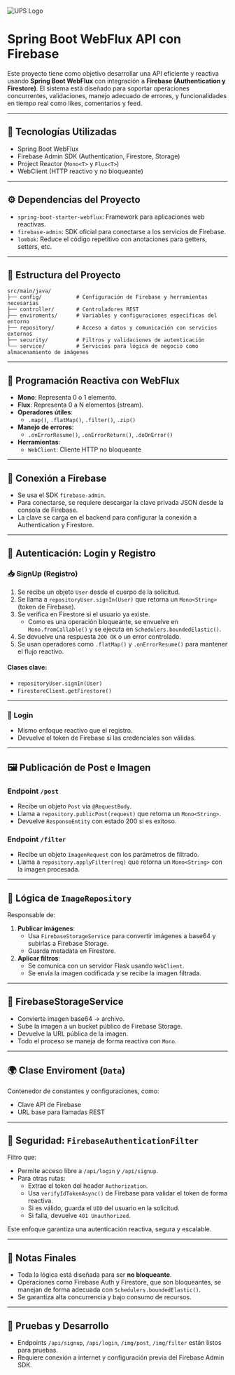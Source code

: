 ![UPS Logo](https://upload.wikimedia.org/wikipedia/commons/thumb/b/b0/Logo_Universidad_Polit%C3%A9cnica_Salesiana_del_Ecuador.png/640px-Logo_Universidad_Polit%C3%A9cnica_Salesiana_del_Ecuador.png)

# Spring Boot WebFlux API con Firebase

Este proyecto tiene como objetivo desarrollar una API eficiente y reactiva usando **Spring Boot WebFlux** con integración a **Firebase (Authentication y Firestore)**. El sistema está diseñado para soportar operaciones concurrentes, validaciones, manejo adecuado de errores, y funcionalidades en tiempo real como likes, comentarios y feed.

---

## 🚀 Tecnologías Utilizadas

- Spring Boot WebFlux
- Firebase Admin SDK (Authentication, Firestore, Storage)
- Project Reactor (`Mono<T>` y `Flux<T>`)
- WebClient (HTTP reactivo y no bloqueante)

---

## ⚙️ Dependencias del Proyecto

- `spring-boot-starter-webflux`: Framework para aplicaciones web reactivas.
- `firebase-admin`: SDK oficial para conectarse a los servicios de Firebase.
- `lombok`: Reduce el código repetitivo con anotaciones para getters, setters, etc.

---

## 📁 Estructura del Proyecto

```text
src/main/java/
├── config/           # Configuración de Firebase y herramientas necesarias
├── controller/       # Controladores REST
├── enviroments/      # Variables y configuraciones específicas del entorno
├── repository/       # Acceso a datos y comunicación con servicios externos
├── security/         # Filtros y validaciones de autenticación
└── service/          # Servicios para lógica de negocio como almacenamiento de imágenes
```

---

## 🔄 Programación Reactiva con WebFlux

- **Mono<T>**: Representa 0 o 1 elemento.
- **Flux<T>**: Representa 0 a N elementos (stream).
- **Operadores útiles**:
  - `.map()`, `.flatMap()`, `.filter()`, `.zip()`
- **Manejo de errores**:
  - `.onErrorResume()`, `.onErrorReturn()`, `.doOnError()`
- **Herramientas**:
  - `WebClient`: Cliente HTTP no bloqueante

---

## 🔐 Conexión a Firebase

- Se usa el SDK `firebase-admin`.
- Para conectarse, se requiere descargar la clave privada JSON desde la consola de Firebase.
- La clave se carga en el backend para configurar la conexión a Authentication y Firestore.

---

## 👤 Autenticación: Login y Registro

### 📥 SignUp (Registro)

1. Se recibe un objeto `User` desde el cuerpo de la solicitud.
2. Se llama a `repositoryUser.signIn(User)` que retorna un `Mono<String>` (token de Firebase).
3. Se verifica en Firestore si el usuario ya existe.
   - Como es una operación bloqueante, se envuelve en `Mono.fromCallable()` y se ejecuta en `Schedulers.boundedElastic()`.
4. Se devuelve una respuesta `200 OK` o un error controlado.
5. Se usan operadores como `.flatMap()` y `.onErrorResume()` para mantener el flujo reactivo.

#### Clases clave:
- `repositoryUser.signIn(User)`
- `FirestoreClient.getFirestore()`

---

### 🔑 Login

- Mismo enfoque reactivo que el registro.
- Devuelve el token de Firebase si las credenciales son válidas.

---

## 🖼️ Publicación de Post e Imagen

### Endpoint `/post`

- Recibe un objeto `Post` vía `@RequestBody`.
- Llama a `repository.publicPost(request)` que retorna un `Mono<String>`.
- Devuelve `ResponseEntity` con estado 200 si es exitoso.

### Endpoint `/filter`

- Recibe un objeto `ImagenRequest` con los parámetros de filtrado.
- Llama a `repository.applyFilter(req)` que retorna un `Mono<String>` con la imagen procesada.

---

## 🧠 Lógica de `ImageRepository`

Responsable de:

1. **Publicar imágenes**:
   - Usa `FirebaseStorageService` para convertir imágenes a base64 y subirlas a Firebase Storage.
   - Guarda metadata en Firestore.
2. **Aplicar filtros**:
   - Se comunica con un servidor Flask usando `WebClient`.
   - Se envía la imagen codificada y se recibe la imagen filtrada.

---

## 🧾 FirebaseStorageService

- Convierte imagen base64 → archivo.
- Sube la imagen a un bucket público de Firebase Storage.
- Devuelve la URL pública de la imagen.
- Todo el proceso se maneja de forma reactiva con `Mono`.

---

## 🌍 Clase Enviroment (`Data`)

Contenedor de constantes y configuraciones, como:

- Clave API de Firebase
- URL base para llamadas REST

---

## 🔐 Seguridad: `FirebaseAuthenticationFilter`

Filtro que:

- Permite acceso libre a `/api/login` y `/api/signup`.
- Para otras rutas:
  - Extrae el token del header `Authorization`.
  - Usa `verifyIdTokenAsync()` de Firebase para validar el token de forma reactiva.
  - Si es válido, guarda el `UID` del usuario en la solicitud.
  - Si falla, devuelve `401 Unauthorized`.

Este enfoque garantiza una autenticación reactiva, segura y escalable.

---

## 📌 Notas Finales

- Toda la lógica está diseñada para ser **no bloqueante**.
- Operaciones como Firebase Auth y Firestore, que son bloqueantes, se manejan de forma adecuada con `Schedulers.boundedElastic()`.
- Se garantiza alta concurrencia y bajo consumo de recursos.

---

## 🧪 Pruebas y Desarrollo

- Endpoints `/api/signup`, `/api/login`, `/img/post`, `/img/filter` están listos para pruebas.
- Requiere conexión a internet y configuración previa del Firebase Admin SDK.

